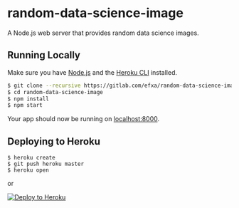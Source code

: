 # random-data-science-image

A Node.js web server that provides random data science images.

## Running Locally

Make sure you have [Node.js](http://nodejs.org/) and the [Heroku CLI](https://cli.heroku.com/) installed.

```sh
$ git clone --recursive https://gitlab.com/efxa/random-data-science-image.git
$ cd random-data-science-image
$ npm install
$ npm start
```

Your app should now be running on [localhost:8000](http://localhost:8000/).

## Deploying to Heroku

```
$ heroku create
$ git push heroku master
$ heroku open
```
or

[![Deploy to Heroku](https://www.herokucdn.com/deploy/button.png)](https://heroku.com/deploy)